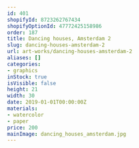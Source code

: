 ```yaml
---
id: 401
shopifyId: 8723262767434
shopifyOptionId: 47772425158986
order: 187
title: Dancing houses, Amsterdam 2
slug: dancing-houses-amsterdam-2
url: art-works/dancing-houses-amsterdam-2
aliases: []
categories:
- graphics
inStock: true
isVisible: false
height: 21
width: 30
date: 2019-01-01T00:00:00Z
materials:
- watercolor
- paper
price: 200
mainImage: dancing_houses_amsterdam.jpg
---
```

